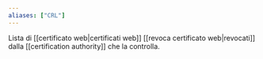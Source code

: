 ```yaml
---
aliases: ["CRL"]
---
```


Lista di [[certificato web|certificati web]] [[revoca certificato web|revocati]] dalla [[certification authority]] che la controlla.
